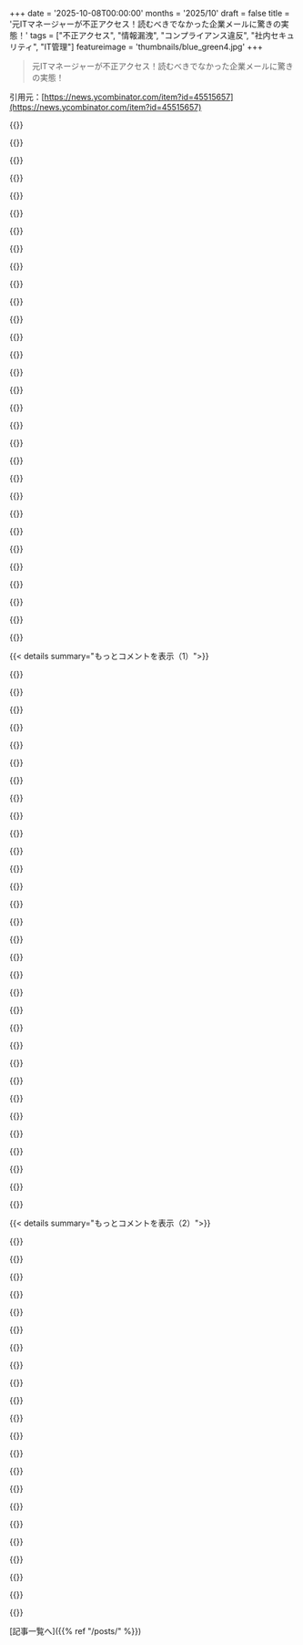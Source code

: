 +++
date = '2025-10-08T00:00:00'
months = '2025/10'
draft = false
title = '元ITマネージャーが不正アクセス！読むべきでなかった企業メールに驚きの実態！'
tags = ["不正アクセス", "情報漏洩", "コンプライアンス違反", "社内セキュリティ", "IT管理"]
featureimage = 'thumbnails/blue_green4.jpg'
+++

> 元ITマネージャーが不正アクセス！読むべきでなかった企業メールに驚きの実態！

引用元：[https://news.ycombinator.com/item?id=45515657](https://news.ycombinator.com/item?id=45515657)




{{<matomeQuote body="元ITマネージャーが不正アクセスして、メールを全部見てたんだって。彼は「無害だった」って言ってるけど、こういうコンプライアンス違反はマジで気分悪いよな。うちの会社のディレクターも似たようなことばっかりやってる。勝手に契約進めて、後でサインできないって言い出すんだ。AIに企業データ食わせようとした時なんて、法務部が止めるまで「みんなデータ読んでるじゃん」って反省なし。上に立つ人がバカだとホント大変だよ。" userName="thisisit" createdAt="2025/10/08 18:16:29" color="#45d325">}}




{{<matomeQuote body="大手Fortune 100企業2社で働いてたけど、経営陣がベンダーから個人的なキックバックを受け取ってるのを公然と見たよ。会議で指摘したら、それ以来会議に呼ばれなくなったっけ。" userName="dec0dedab0de" createdAt="2025/10/08 19:38:42" color="#ff5733">}}




{{<matomeQuote body="＞会議に呼ばれなくなった。<br>まあ、完全に損したわけじゃないってことだね。" userName="D-Coder" createdAt="2025/10/08 19:58:57" color="">}}




{{<matomeQuote body="俺が関わった全てのPOC（概念実証）は、どの会社でも経営陣が知り合いの会社に仕事回すためにやってたよ。" userName="steveBK123" createdAt="2025/10/08 21:39:35" color="">}}




{{<matomeQuote body="まさにそうだね。うちの会社、CEOの友人のスタートアップを助けるために、健康保険プラン全部そこに切り替えたんだ。契約後に「プランどう変わったか」の説明会があったんだけど、そのスタートアップは「まだ把握に時間がかかる」だって。そのズーム会議の、あの重い沈黙は忘れられないよ。" userName="gregorvand" createdAt="2025/10/09 02:15:33" color="#ff5c5c">}}




{{<matomeQuote body="うん、ホントよくある話だよね。" userName="ekianjo" createdAt="2025/10/08 23:04:14" color="">}}




{{<matomeQuote body="ディレクターの行動は、HRディレクターがよくやる手だね。彼らって、誰にも相談せず数年ごとにパフォーマンスレビューのソフトウェアを変えて、莫大な金を払うのが好きだもん。今人気のLatticeはUXがマシだけど、PeopleSoftみたいな昔のはホントひどかったな。" userName="viccis" createdAt="2025/10/08 22:54:49" color="#ff5733">}}




{{<matomeQuote body="LatticeのUIを良いと思うなら、他の選択肢がどれだけひどかったか想像もできないだろうね。" userName="tharkun__" createdAt="2025/10/08 23:37:06" color="">}}




{{<matomeQuote body="PeopleSoft、特に2010年代半ばより前は設定次第でひどいUXだったよ。一つの変更に6ページもクリックさせられたり、自己評価がFirefoxとIEで文字数違ったり。Smart Goalsの設定なんてありえなくて、書いた文章が消えるからメモ帳で書いてコピペしてた。Latticeは完璧じゃないけど、「どうせ誰も真面目に使わないから、簡単に済ませて」って感じで設計されてる。LLM機能で適当な自己評価も綺麗にしてくれるしね。" userName="viccis" createdAt="2025/10/09 06:27:04" color="#45d325">}}




{{<matomeQuote body="これってOracleの話っぽいな。もちろん、彼らはもっと巧妙にやるけど、Oracle製品からはできるだけ距離を置くべきだっていつも人におすすめしてるよ。" userName="indoordin0saur" createdAt="2025/10/08 16:30:27" color="">}}




{{<matomeQuote body="“このソリューションを評価して、もし適切なら移行しよう”っていうリクエストがシンプルだったって話だけど、俺、理解するのに何回か読み直したよ。”このソリューション”ってのが、前の段落のベンダー抜きでオープンソースのスタックのことだったんだね。最初ベンダー込みだと思って、比較が始まった時すごく混乱したわ。" userName="Dylan16807" createdAt="2025/10/08 19:55:36" color="">}}




{{<matomeQuote body="俺もそれを理解するのに何段落かかかったよ。" userName="johnmaguire" createdAt="2025/10/08 21:07:51" color="">}}




{{<matomeQuote body="著者が、その会社は訴訟好きだって言ってたじゃん。だから、彼が個人的に訴えられたくないって思うのはすごく納得できる。会社の役員ですら、この会社と争おうとしないってことを覚えておいてね。" userName="gtirloni" createdAt="2025/10/08 16:58:51" color="">}}




{{<matomeQuote body="だから、やっぱりOracleか。" userName="Balgair" createdAt="2025/10/09 02:06:04" color="">}}




{{<matomeQuote body="“いつかこの話で本当の名前が明かされるといいな”ってコメントに対して、”関係者のプライバシー保護のため”ってあるけど、企業にもプライバシー権ってあるんだっけ？って皮肉は置いといて、この人の気持ちは分かるな。<br>昔、俺が働いてた会社が自然災害中にひどいことしたんだ。俺は声を上げたけど、周りの同僚は黙って受け入れてた。仕事をクビになりそうだったから、最初のチャンスで会社を辞めたよ。<br>20年前の話で、記事に書こうとは思ってるんだけど、なかなかできないんだ。会社を守りたいとか、訴訟が怖いってわけじゃないんだよね。でも、実際に書くって考えると、何かが心に重くのしかかるんだ。<br>全部もう10年以上前のことだし、今さら何の意味がある？誰も責任を問われないだろうし、会社ももう同じ経営陣じゃない（名前すら違う）。<br>俺の個人ブログには、これまで働いてきたいくつかの企業に関するヤバいことを明かす“デッドマンズスイッチ”があるんだけど、誰が気にする？それが重荷の一部なんだ。何がいいことある？もし誰か読んでくれたとしても、怒らせるだけだろう。それが何になる？<br>でも俺もまた、Hacker Newsで”名前を晒せ！”っていつも叫んでる一人なんだ。だから、偽善者だね。人生ってそんなもんさ。" userName="reaperducer" createdAt="2025/10/08 16:40:14" color="#ff33a1">}}




{{<matomeQuote body="もしかして、PayPalがSomethingAwfulのハリケーン・カトリーナ募金活動を凍結したって話？" userName="Lammy" createdAt="2025/10/08 17:08:27" color="">}}




{{<matomeQuote body="ぶっちゃけ、どの会社も道徳も倫理もないって、みんなもう知ってることじゃん。<br>災害につけ込む会社に誰も驚かないし、ショックも受けないよ。<br>バレなきゃ自分たちで災害を起こすことすらやりかねないしね。<br>彼らのやってることを記事にしても、虚空に叫んでるような気分になるだけだ。" userName="thatguy0900" createdAt="2025/10/08 17:20:44" color="#ff33a1">}}




{{<matomeQuote body="ブログにデッドマンズスイッチってどうやって実装するのか気になるな。" userName="lawlessone" createdAt="2025/10/08 21:20:24" color="">}}




{{<matomeQuote body="毎月公開する記事を予約投稿しておいて、トリガーされる前に十分な期間だけ公開日をずらし続ける、とか？" userName="yason" createdAt="2025/10/08 22:10:41" color="">}}




{{<matomeQuote body="会社名なんてどうでもいい、どこも似たようなことしてるし。<br>関わった個人の名前を挙げてほしいんだけど。" userName="1oooqooq" createdAt="2025/10/09 04:40:13" color="">}}




{{<matomeQuote body="この会社、すごく非倫理的なやり方で仕事してたみたいだね（GDPRより前だから、だいぶ昔の話だろうけど）。<br>市場と結社の自由でこの手の問題を解決したいなら、避けるべき相手を知る必要があるよね？" userName="bee_rider" createdAt="2025/10/08 16:06:28" color="#ff5733">}}




{{<matomeQuote body="誰のこと？記事の捕食的なクソ行為は、Open Sourceに限らずどこにでもあるよ。<br>私たちは信用できない企業の情報を、証拠付きで共有することで集団免疫を持つべきだ。<br>他の人を助けるために何もしないなら、虐待に加担してるのと同じだよ。<br>Oracleに対してはそうしてる。知っててOracleと取引するのはやめよう。" userName="dijit" createdAt="2025/10/08 16:00:07" color="#785bff">}}




{{<matomeQuote body="全く馬鹿げてる。<br>法的報復を恐れて名前を出さないから、企業はこんなやり方で経営を続けられるんだ。<br>その恐怖の文化こそが問題だよ。" userName="vinceguidry" createdAt="2025/10/08 15:56:32" color="#ff33a1">}}




{{<matomeQuote body="EUは法的に見ても文化的に見ても、言論の自由をあまり重んじていないみたいで残念だね。" userName="yadaeno" createdAt="2025/10/08 20:55:14" color="">}}




{{<matomeQuote body="この人は本当に「地雷原」で働いているんだね。常に問題や強力な敵に囲まれている感じだ。URL: https://news.ycombinator.com/item?id=43985971" userName="buran77" createdAt="2025/10/08 16:53:44" color="">}}




{{<matomeQuote body="地雷原ってのはイタリアのビジネス環境そのものだね。家族や友人が経営する中小企業ばかりの国では、こういうことが日常茶飯事だよ。<br>今回の話が本当なら、筆者は税務調査担当の警察、恐ろしいGuardia di Finanzaの誰かの親戚なんじゃないかな。彼らはほとんどの中小企業に生殺与奪の権を握ってるからね。" userName="toyg" createdAt="2025/10/08 19:11:11" color="#38d3d3">}}




{{<matomeQuote body="タイムラインとか関係者で混乱してるんだけど、「会社が独自のプロプライエタリな追加機能つきのマネージドバージョンを提供した」ってのはオープンソースじゃないように聞こえるんだけど？" userName="adrian17" createdAt="2025/10/08 14:13:11" color="">}}




{{<matomeQuote body="そういうプロジェクトはたくさんあるよ。例えばGitLabにはオープンソースの「Community Edition」があって、その後にお金を払う「Premium」や「Ultimate」エディションがあるよね。" userName="Meneth" createdAt="2025/10/08 21:32:13" color="#785bff">}}




{{<matomeQuote body="たとえ全部オープンソースだったとしても、MoodleやSugarCRMみたいにブランディングの問題があることもあるよ。" userName="emmelaich" createdAt="2025/10/08 22:24:44" color="">}}




{{<matomeQuote body="これは「法の字面通りに解釈する」ケースの一つだと思うよ。ヨーロッパの法律（というかヨーロッパ各国の法律）は、公共部門にオープンソースの使用を義務付けていることが多いんだ。その理由は相互運用性の促進、ベンダーロックインの回避、デジタル主権など様々で、EU委員会は「公共のお金＝公共のコード」という原則を持っている。<br>だから、他人のコンピューター上でオープンソースを使うことは、技術的にはその要件を満たすんだけど、要件が存在する理由（特にベンダーロックイン回避）の一部は満たされないっていうね。笑える話だ。" userName="charles_f" createdAt="2025/10/08 14:21:55" color="#ff33a1">}}




{{< details summary="もっとコメントを表示（1）">}}

{{<matomeQuote body="何か契約にサインする前に、必ず細かい条項を全部読むべきだよ。消費者向けの商品でもそうだけど、ビジネス関連の契約では必須だからね。" userName="Workaccount2" createdAt="2025/10/08 14:20:11" color="">}}




{{<matomeQuote body="そうだね、小規模なビジネスでもね。僕が役員をしているNPOで、スタッフが市販品よりもっと良いプリンター／コピー機が欲しいって言ったんだ。小さいオフィスだからいいよって言って探させた。<br>契約書が来て、チェック済みだからサインしてって言われたんだけど、とんでもない内容だったよ。<br>– どんな理由で契約を解除しても、たとえ相手が契約条項を一つも守らなくても、残りの契約全額を即座に支払う。<br>– レンタル形式なんだけど、期間中に機器の購入代金を全額支払うことになってて、でも機器はベンダーのもの。だから解除しても機器代全額払って、機器はベンダーが持っていく。<br>– どんな法的紛争でも、どちらに過失があっても、僕らが全ての弁護士費用を払う。<br>「いや、無理だ」って言ったら、スタッフは一年くらい僕に怒ってたよ。みんな、ああいうものにサインしちゃうんだよね。" userName="kevin_nisbet" createdAt="2025/10/08 15:14:35" color="#45d325">}}




{{<matomeQuote body="ID.meの規約を読んだけど、ひどいよ。「自発的に」公民権を放棄することを要求されるんだ。このサービスを使いたくないんだけど、IRS.govにログインする他の方法はない。<br>YouTubeはGoogleアカウントなしでは見られないし、保護者のグループチャットはWhatsAppのMeta TOSに同意しないと参加できない。他にもたくさんあるよね。" userName="sneak" createdAt="2025/10/08 15:29:16" color="#ff33a1">}}




{{<matomeQuote body="私も非営利団体の役員をやってるんだけどさ、独立したLLCと非営利団体を設立して、LLCがサービス契約を結び、非営利団体がそのサービスを使う形にしてるんだ。経験豊富なコンサルタントにこのやり方を勧められたんだよ。<br>以前、ひどい契約（またプリンター／コピー機だった）を破棄したことがあって、LLCも廃止にしちゃった。サービス業者はプリンターを回収しに来ることすらなかったよ。一方的に料金を200%も値上げするような契約だったんだ。ベンダーが契約終了の要望に応じなかったから、ウォーターサーバーのサービスもやめたな。どうやら非営利団体ってこういう手口のターゲットになりやすいみたいで、今ではLLCを通じてビジネスしてるから、非営利団体だってことは隠してるよ。本当にひどい世の中だよね。" userName="trollbridge" createdAt="2025/10/08 16:23:16" color="#ff5c5c">}}




{{<matomeQuote body="最近LLCってどうやって作ってる？俺はLegalZoomで設立したんだけど、毎年費用が上がってるんだ（今年は100ドルも値上げされた）。UIからは解約も会社解散もできないし、オンラインで申し込んだのに、LLCを解散するには州に連絡して、LegalZoomに証明を見せなきゃいけないらしい。マジでヤバいよね。他にこの手の良いベンダーとかないの？" userName="daheza" createdAt="2025/10/08 18:06:33" color="">}}




{{<matomeQuote body="「一方的な契約変更」ってどうなるのか気になるな。もし細則が気に入らなかったら、その場で6ヶ月の解約通知を出さなきゃいけないのかな？" userName="morkalork" createdAt="2025/10/08 14:24:46" color="">}}




{{<matomeQuote body="もし奴らが契約を一方的に変更して、6ヶ月の通知期間を12ヶ月に延ばしてきたら、その場で12ヶ月の解約通知を出さなきゃいけないってことだよね……。しかもその間に、解約期間を遡って延長できるなんて一方的に契約変更しないか心配だ。<br>俺の知る限り、「一方的な契約変更」ってほとんどの裁判所でかなり疑わしいとみなされるべきじゃない？" userName="danaris" createdAt="2025/10/08 14:59:52" color="#785bff">}}




{{<matomeQuote body="そもそも「ベンダー」なんてなんで必要なの？自分で書類作って、州で必要な100ドルくらいの費用を払えばいいじゃん。最悪でもNolo’s LLC Handbookみたいな本[1]を40ドルくらいで買えば済む話だよ。<br>[1]: https://www.amazon.com/Nolos-LLC-Handbook-Agreements-Instruc..." userName="mindcrime" createdAt="2025/10/08 19:00:06" color="#785bff">}}




{{<matomeQuote body="それと関係なく、裁判所は以前、契約で民事上の権利を放棄することはできないって判断してたんだ。以前はね。今のSCOTUSは違うだろうけどさ。" userName="IAmBroom" createdAt="2025/10/08 16:55:58" color="">}}




{{<matomeQuote body="それって契約の意味をなくさない？" userName="exe34" createdAt="2025/10/08 15:03:26" color="">}}




{{<matomeQuote body="自分で登録代理人になりたくないからだよ。" userName="charcircuit" createdAt="2025/10/08 23:45:49" color="">}}




{{<matomeQuote body="仲裁条項って、これどうなるの？" userName="seanw444" createdAt="2025/10/08 17:01:29" color="">}}




{{<matomeQuote body="スタッフがダメな複合機にイライラするのは当然だけど、もっと良いベンダーや既製品があったはずだよね？どんな特別な機能があったら、あんなひどい契約条件を飲んでまで契約しちゃったんだろうね？" userName="xmprt" createdAt="2025/10/08 16:09:04" color="#45d325">}}




{{<matomeQuote body="契約書をちゃんと読めって言うけど、この記事の場合は意味ないよね。契約条件が一方的に変わったって書いてあるし、IT業界じゃよくある話だよ。<br>サイン時に読んでも、後から変更されたらどうしようもないじゃん？最近は「利用規約変わったよ、嫌なら知らん」ってメールが来ればマシな方だよ。弁護士じゃない人は違法って言うけど、実際は普通に起きてるし、裁判で覆された話も聞かないよね。" userName="reaperducer" createdAt="2025/10/08 16:52:18" color="#ff5733">}}




{{<matomeQuote body="「GoogleアカウントなしでYouTubeは見られない」って？見られないの？この前デスクトップを再インストールした時、ログインなしで見れたよ。<br>履歴がないからおすすめタブが空っぽで、おすすめできないってだけだよ。それで動画が見れないって勘違いしてるんじゃない？" userName="tonyhart7" createdAt="2025/10/08 17:02:04" color="#ff5733">}}




{{<matomeQuote body="普通、「一方的な修正」は契約条項に盛り込まれてるから、元々の契約の一部なんだよね。" userName="blochist" createdAt="2025/10/08 16:22:35" color="">}}




{{<matomeQuote body="VPNを使うと、動画じゃなくてログイン画面が表示されるよ。" userName="ponector" createdAt="2025/10/08 21:01:34" color="">}}




{{<matomeQuote body="彼らは、顧客が契約書を読まなかったり、自分で計算や調査ができなかったりするのを当てにしてるんだ。<br>こういう詐欺のターゲットは、ITに詳しい人がいない中小企業だよね。" userName="yobbo" createdAt="2025/10/08 16:19:45" color="#ff33a1">}}




{{<matomeQuote body="それ、古いアドバイスだよ。だいたい登録代理人が言うことだけど、彼らって本当の弁護士じゃないことが多いんだよね。" userName="trollbridge" createdAt="2025/10/09 00:01:22" color="">}}




{{<matomeQuote body="それなら、もう白紙にサインするのと同じじゃん。<br>契約書なんて何のためにあるんだ？" userName="exe34" createdAt="2025/10/08 17:32:09" color="#45d325">}}




{{<matomeQuote body="どの市民権が侵害されてるの？アメリカ合衆国憲法修正第6条は刑事事件にしか適用されないよ。" userName="brewdad" createdAt="2025/10/08 21:40:28" color="#38d3d3">}}




{{<matomeQuote body="まあ、そうだね。俺ならお金を払ってまで人にやってもらうことはないけど、そういう選択をする人の気持ちもわかるよ。" userName="mindcrime" createdAt="2025/10/09 15:52:47" color="">}}




{{<matomeQuote body="一方的な契約変更って、法的には結構普通みたいだね。詳しくはここ見てみ？ https://www.oncontracts.com/unilateral-amendments/" userName="arethuza" createdAt="2025/10/08 15:02:02" color="#45d325">}}




{{<matomeQuote body="普通は新しい条件を受け入れるか契約終了かの二択（Hobson’s choice）だね。だから相手もひどいことはできないはず。でも、何もしないと新条件を受け入れたことになる場合、組織内では見過ごされて問題になることが多いよ。" userName="rcxdude" createdAt="2025/10/08 18:12:12" color="">}}




{{<matomeQuote body="契約内容の費用には、分析の時間や労力、間違った分析のリスクも加味すべきだよ。正直、そこまでやる価値ないことの方が多いかもね。" userName="rectang" createdAt="2025/10/08 17:34:09" color="">}}




{{<matomeQuote body="「一方的な変更」ってのは語弊があるかも。実質、使い続けることで暗黙に同意する新しい契約だね。遡及的な変更はなし。もし通知期間が12ヶ月に変わって拒否したら、拒否は以前の6ヶ月の条件が適用されるよ。他の規定がなければ、最後の6ヶ月に新条件は適用されないはず。" userName="arcbyte" createdAt="2025/10/08 15:29:14" color="#ff5733">}}




{{<matomeQuote body="契約は君が許可しないと、そんな変更は無理だよ。なんで許可しちゃうの？ ToSは低価値の個人向けでしょ。500席とか公共機関は全く別の話だよ。" userName="x0x0" createdAt="2025/10/08 16:58:04" color="">}}




{{<matomeQuote body="そんな契約にサインしたら、もう失敗だよ。Terms of Serviceやライセンスは普通の契約とは違うし、法的な制約も少し強いからね。ていうか、ちゃんとした契約でそんな条項はすでに危うい立場にあるけど。" userName="rcxdude" createdAt="2025/10/08 18:08:36" color="">}}




{{<matomeQuote body="もう一つ、加盟店カード処理のひどい契約があるよね。うちの地元の銀行だと月10ドル、インターチェンジ＋0.15%、契約なしでできるのに、他所は手数料3%、3年契約とかでさ。" userName="trollbridge" createdAt="2025/10/08 16:24:18" color="">}}




{{<matomeQuote body="弁護士じゃないけど、彼らがメールを読んで、その後にやったことは明らかに違法だと思うよ。契約全体が無効になるはずだよね。" userName="chuckadams" createdAt="2025/10/08 14:12:47" color="#785bff">}}

{{</details>}}




{{< details summary="もっとコメントを表示（2）">}}

{{<matomeQuote body="そうだけど、契約解除したら、めちゃくちゃ好戦的な相手と裁判になるし、相手は君にお金をかけさせようと必死になるだろうね。倫理より安全を優先する組織は、余分な費用を受け入れるだけみたいだ。世の中には正しいことのために法廷で戦ってる企業や組織もあるよ。不公平な契約を打ち破るとかね。Agency Aはそういう組織じゃなかったのが明らかだね。" userName="Jolter" createdAt="2025/10/08 14:18:56" color="#ff5c5c">}}




{{<matomeQuote body="俺が勤めてた超成功した多国籍企業は、割と倫理的だったと思うんだ（平均よりは全然マシ。例えば、約束や契約は守るし、不利になっても反故にしない）。連中が取ったアプローチは、「ソフトターゲット」には絶対ならないってことだった。迷惑な訴訟には、和解じゃなくて徹底的に戦う。ベンダーや顧客の非倫理的な行動には、法廷で会おうぜってスタンス。最初の10年くらいはコストがかかっただろうけど、長期的には莫大な費用と手間を省くことになったんだ。" userName="balderdash" createdAt="2025/10/08 15:10:36" color="#ff5733">}}




{{<matomeQuote body="それ、Neweggがパテントトロールに対して持ってた哲学と一緒だったの思い出すわ。" userName="a_e_k" createdAt="2025/10/08 17:20:14" color="">}}




{{<matomeQuote body="うん、特にこれが政府機関だとしたらね。請負業者がメールサーバーにバックドアを仕込んで秘密裏に読んでるだって？どんな腐敗行為、ひいては外国のスパイ活動まで企んでたか想像してみてくれよ。もしアメリカだったらFBIやCIAを送り込んでも正当化されたはずだぜ。そうすれば、ベンダーの問題もあっという間に解決しただろうな。" userName="indoordin0saur" createdAt="2025/10/08 15:39:08" color="">}}




{{<matomeQuote body="俺は何も想像する必要ないね、Belpaese（イタリア）じゃいつものことだよ。SISMI-Telecomスキャンダルとかね。URL: https://en.wikipedia.org/wiki/SISMI-Telecom_scandal" userName="toyg" createdAt="2025/10/08 19:13:12" color="#ff33a1">}}




{{<matomeQuote body="2006年7月21日、Telecom社のセキュリティ責任者タバロリの前任者で、元DIGOSメンバーのアダモ・ボーヴェが、システムに痕跡を残さずに盗聴できる欠陥を発見した後、ナポリで高速道路の橋から転落死したって。「高速道路の橋から転落死」だって？！？！" userName="cycomanic" createdAt="2025/10/08 20:34:05" color="">}}




{{<matomeQuote body="それと、ロベルト・カルヴィみたいに「橋の下に落ちた」よりはマシだろ。URL: https://en.wikipedia.org/wiki/Roberto_Calvi" userName="toyg" createdAt="2025/10/09 14:38:03" color="">}}




{{<matomeQuote body="法的なアドバイスじゃないけど、こんなことされたら絶対そいつらの名前を晒して批判すべきだよ。" userName="mattnewton" createdAt="2025/10/08 16:19:13" color="">}}




{{<matomeQuote body="彼らがメールを読んでたってことは、適切に証拠があれば刑事告発の根拠になるんじゃないかなって強く示唆してるね。その脅しを使えば、あの会社も引くだろうさ。" userName="kazinator" createdAt="2025/10/09 02:15:22" color="">}}




{{<matomeQuote body="俺、HNの連中はこういう状況になったこと多いんじゃないかなって思うんだ。俺も昔、システムからの「バックアウト」で機密事項があったんだ。他の会社と共有コードベースだったんだけど、俺らの開発者がコードに「Reversing Migration Script」ってコメントを入れたんだよ。<br>コミットから1時間も経たないうちに（その時は知らなかったけど）、両社のCEOが「何しやがったんだ！」って大激怒で修羅場になったよ。後から分かったんだけど、相手の会社が、俺たちが契約を解除しようとしてないか、コード内のそういうキーワードを積極的に監視してたんだってさ。契約満了で正直に更新しないだけの話だったのに、密告者が誰だって大捜索が始まって最悪だったよ。<br>最近はこういう社会病質が当たり前で、俺みたいに真っ当に仕事してて、裏でマキアベリ的な計画を立ててない古いタイプはダメなのかもな。そりゃ20代しか雇いたがらないわけだ／冗談／半分本気。" userName="citizenpaul" createdAt="2025/10/08 15:10:39" color="#785bff">}}




{{<matomeQuote body="監視される可能性のあるものには、監視をトリガーするような変数名を何でもつけるべきだね。昔のNSAコピペみたいにさ。" userName="bombcar" createdAt="2025/10/08 16:08:03" color="">}}




{{<matomeQuote body="じゃあ、俺の一文字変数名って防御的プログラミングの一種なわけ？" userName="fragmede" createdAt="2025/10/08 23:30:53" color="">}}




{{<matomeQuote body="そうだよ。でも、俺が言いたいのは逆の極端な方法、つまり全変数が監視システムに引っかかって、監視側が諦めるまで役に立たないデータで溢れさせろってこと。" userName="bombcar" createdAt="2025/10/09 00:15:16" color="#ff33a1">}}




{{<matomeQuote body="int *nsa_spy_data_buffer" userName="fragmede" createdAt="2025/10/09 11:15:24" color="">}}




{{<matomeQuote body="どうやってスパイしてたんだ？みんながこの事件から学べるように教えてくれ。" userName="esafak" createdAt="2025/10/08 16:44:49" color="#ff33a1">}}




{{<matomeQuote body="実はよくわかんないんだ。別のコメントでも言ったけど、通常コードや技術的な問題には数週間かかってたのに、この適当なコード変更は作られて数分でCEOに報告されたんだ。CI/CDはGitHub Actionsだった。標準的なスパイツールがあるかどうかも不明だな。" userName="citizenpaul" createdAt="2025/10/08 23:32:31" color="#38d3d3">}}




{{<matomeQuote body="＞ 他社と共有コードベースがあったんだ。うちの開発者がコード内に”Reversing Migration Script”みたいなコメントを書いたんだよ。" userName="gtirloni" createdAt="2025/10/08 17:01:29" color="#ff5733">}}




{{<matomeQuote body="それはスパイ行為じゃないよ。共有依存コードのコードレビューってやつだ。" userName="ayende" createdAt="2025/10/08 21:59:00" color="">}}




{{<matomeQuote body="コードレビューを数分でCEOに報告するなんて普通する？そんなことないと思うけどね。好きに考えればいいさ。この会社は他のコード関連の問題には通常数週間もかかってたんだ。俺は彼らのことを受動的攻撃的に遅いって表現するよ。もしかしたら全部完璧にレビューしてて、ただ”期待値を管理”するために承認を意図的に遅らせてただけなのかもね。" userName="citizenpaul" createdAt="2025/10/08 23:30:08" color="#785bff">}}




{{<matomeQuote body="＞ 実話に基づいたホラーストーリー<br>じゃあ、これってフィクションなの？詳細が重要だよ。もし少しでも事実と違うなら、この話は全然面白くなくなる。" userName="hamilyon2" createdAt="2025/10/08 16:50:10" color="#ff5733">}}




{{<matomeQuote body="”ただし、関係者や企業のプライバシー保護のため、私は意図的に事実を混ぜています。テクノロジー、文脈、具体的な詳細は、他の経験と修正または統合されています。”<br>名誉毀損訴訟を避けるには十分な変更だろうね。メディアが報復を恐れて実話の登場人物に偽名を使うのと同じさ。" userName="ceejayoz" createdAt="2025/10/08 16:53:35" color="#45d325">}}

{{</details>}}



[記事一覧へ]({{% ref "/posts/" %}})
